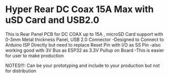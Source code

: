 # Hyper Rear DC Coax 15A Max with uSD Card and USB2.0 
This is Rear Panel PCB  for DC COAX up to 15A , microSD Card support with 0-3mm Metal thickness Panel, USB 2.0 Connector 
-Designed to Connect to Arduino ISP Directly but need to replace Reset Pin with I/O as SS Pin
-also working good with 3V Bus as ESP32 as 3.3V Pullup on Board
-This is easier for user to make production 


NOTES!!!: Can be your prototyping and include to your production but not for distribution

